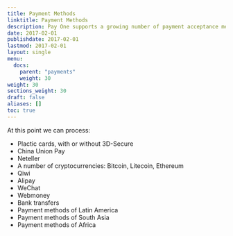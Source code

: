 ```yaml
---
title: Payment Methods
linktitle: Payment Methods
description: Pay One supports a growing number of payment acceptance methods.
date: 2017-02-01
publishdate: 2017-02-01
lastmod: 2017-02-01
layout: single
menu:
  docs:
    parent: "payments"
    weight: 30
weight: 30
sections_weight: 30
draft: false
aliases: []
toc: true
---
```


At this point we can process: 

* Plactic cards, with or without 3D-Secure 
* China Union Pay
* Neteller 
* A number of cryptocurrencies: Bitcoin, Litecoin, Ethereum 
* Qiwi 
* Alipay 
* WeChat 
* Webmoney 
* Bank transfers 
* Payment methods of Latin America 
* Payment methods of South Asia 
* Payment methods of Africa